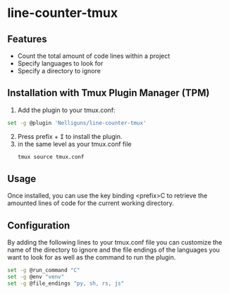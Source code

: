 # line-counter-tmux

## Features

* Count the total amount of code lines within a project
* Specify languages to look for
* Specify a directory to ignore

## Installation with Tmux Plugin Manager (TPM)

1. Add the plugin to your tmux.conf:
```bash
set -g @plugin 'Nelliguns/line-counter-tmux'
```
2. Press prefix + <kbd>I</kbd> to install the plugin.
3. in the same level as your tmux.conf file
   ```bash
   tmux source tmux.conf
   ```

## Usage

Once installed, you can use the key binding \<prefix>C to retrieve the amounted lines of code for the current working directory.

## Configuration

By adding the following lines to your tmux.conf file you can customize the name of the directory to ignore and the file endings of the languages you want to look for as well as the command to run the plugin. 

```bash
set -g @run_command "C"
set -g @env "venv"
set -g @file_endings "py, sh, rs, js"
```
